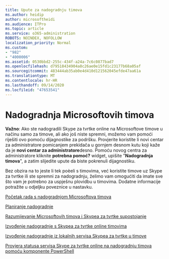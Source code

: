 ```yaml
---
title: Upute za nadogradnju timova
ms.author: heidip
author: microsoftheidi
ms.audience: ITPro
ms.topic: article
ms.service: o365-administration
ROBOTS: NOINDEX, NOFOLLOW
localization_priority: Normal
ms.custom:
- "982"
- "4000006"
ms.assetid: 0530bbd2-255c-434f-a24a-7c6c0877bad7
ms.openlocfilehash: d79518434904a8c26ae0e15fd1c23177b68a05af
ms.sourcegitcommit: 483444ab35ab0e4d410d121562045efde47aa61a
ms.translationtype: MT
ms.contentlocale: hr-HR
ms.lasthandoff: 09/14/2020
ms.locfileid: "47653541"
---
```

# <a name="microsoft-teams-upgrade"></a>Nadogradnja Microsoftovih timova

**Važno**: Ako ste nadogradili Skype za tvrtke online na Microsoftove timove u načinu samo za timove, ali ako još niste spremni, možemo vam pomoći riješiti ovo pomoću dijagnostike za podršku. Provjerite koristite li novi centar za administratore pomicanjem prekidača u gornjem desnom kutu koji kaže da je **novi centar za administratore**desno. Pomoću novog centra za administratore kliknite **potrebna pomoć?** widget, upišite "**Nadogradnja timova**", a zatim slijedite upute da biste pokrenuli dijagnostiku.

Bez obzira na to jeste li tek poèeli s timovima, već koristite timove uz Skype za tvrtke ili ste spremni za nadogradnju, želimo vam omogućiti da imate sve što vam je potrebno za uspješnu plovidbu u timovima. Dodatne informacije potražite u odjeljku poveznice u nastavku.

[Početak rada s nadogradnjom Microsoftova timova](https://docs.microsoft.com/MicrosoftTeams/upgrade-start-here)

[Planiranje nadogradnje](https://docs.microsoft.com/MicrosoftTeams/upgrade-plan-journey)

[Razumijevanje Microsoftovih timova i Skypea za tvrtke supostojanje](https://docs.microsoft.com/MicrosoftTeams/teams-and-skypeforbusiness-coexistence-and-interoperability)

[Izvođenje nadogradnje s Skypea za tvrtke online timovima](https://docs.microsoft.com/MicrosoftTeams/upgrade-to-teams-execute-skypeforbusinessonline)

[Izvođenje nadogradnje iz lokalnih servisa Skypea za tvrtke u timove](https://docs.microsoft.com/MicrosoftTeams/upgrade-to-teams-execute-skypeforbusinesshybridonprem)
 
[Provjera statusa servisa Skype za tvrtke online na nadogradnju timova pomoću komponente PowerShell](https://docs.microsoft.com/powershell/module/skype/get-csteamsupgradestatus?view=skype-ps)
